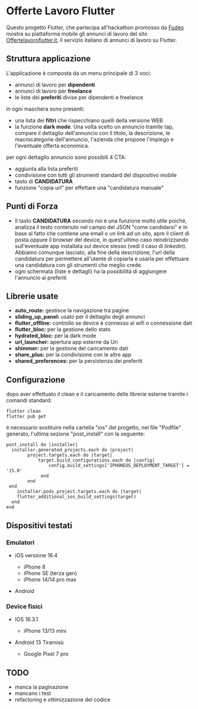 # Offerte Lavoro Flutter

Questo progetto Flutter, che partecipa all'hackathon promosso da [Fudeo](https://www.fudeo.it/blog/hackathon-flutter-offertelavoroflutter) mostra su piattaforma mobile gli annunci di lavoro del sito [Offertelavoroflutter.it](www.offertelavoroflutter.it), il servizio italiano di annunci di lavoro su Flutter.

## Struttura applicazione
L'applicazione è composta da un menu principale di 3 voci:
- annunci di lavoro per **dipendenti**
- annunci di lavoro per **freelance**
- le liste dei **preferiti** divise per dipendenti e freelance

in ogni maschera sono presenti:
- una lista dei **filtri** che rispecchiano quelli della versione WEB
- la funzione **dark mode**. 
Una volta scelto un annuncio tramite tap, compare il dettaglio dell'annuncio con il titolo, la descrizione, le macrocategorie dell'annuncio, l'azienda che propone l'impiego e l'eventuale offerta economica. 

per ogni dettaglio annuncio sono possibili 4 CTA:
- aggiunta alla lista preferiti
- condivisione con tutti gli strumenti standard del dispositivo mobile
- tasto di **CANDIDATURA**
- funzione "copia url" per effettare una "candidatura manuale"

## Punti di Forza
- Il tasto **CANDIDATURA** secondo noi è una funzione molto utile poichè, analizza il testo contenuto nel campo del JSON "come candidarsi" e in base al fatto che contiene una email o un link ad un sito, apre il client di posta oppure il browser del device, in quest'ultimo caso reindirizzando sull'eventuale app installata sul device stesso (vedi il caso di _linkedin_).
Abbiamo comunque lasciato, alla fine della descrizione, l'url della candidatura per permettere all'utente di copiarla e usarla per effettuare una candidatura con gli strumenti che meglio crede.
- ogni schermata (liste e dettagli) ha la possibilità di aggiungere l'annuncio ai preferiti

## Librerie usate
- **auto_route:** gestisce la navigazione tra pagine
- **sliding_up_panel:** usato per il dettaglio degli annunci
- **flutter_offline:** controllo se device è connesso al wifi o connessione dati
- **flutter_bloc:** per la gestione dello stato
- **hydrated_bloc:** per la dark mode
- **url_launcher:** apertura app esterne da Uri
- **shimmer:** per la gestione del caricamento dati
- **share_plus:** per la condivisione con le altre app
- **shared_preferences:** per la persistenza dei preferiti

## Configurazione
dopo aver effettuato il clean e il caricamento delle librerie esterne tramite i comandi standard:
```
flutter clean
flutter pub get
```

è necessario sostituire nella cartella "ios" del progetto, nel file "Podfile" generato, l'ultima sezione "post_install" con la seguente:
```
post_install do |installer|
  installer.generated_projects.each do |project|
        project.targets.each do |target|
            target.build_configurations.each do |config|
                config.build_settings['IPHONEOS_DEPLOYMENT_TARGET'] = '15.0'
             end
        end
 end
    installer.pods_project.targets.each do |target|
    flutter_additional_ios_build_settings(target)
  end
end
```

## Dispositivi testati

### Emulatori
- iOS versione 16.4
  - iPhone 8
  - iPhone SE (terza gen)
  - iPhone 14/14 pro max

- Android


### Device fisici
- IOS 16.3.1
  - iPhone 13/13 mini

- Android 13 Tiramisù
  - Google Pixel 7 pro


## TODO
- manca la paginazione
- mancano i test  
- refactoring e ottimizzazione del codice


